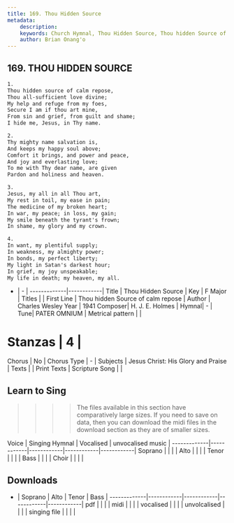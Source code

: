 ```yaml
---
title: 169. Thou Hidden Source
metadata:
    description: 
    keywords: Church Hymnal, Thou Hidden Source, Thou hidden Source of calm repose, 
    author: Brian Onang'o
---
```



## 169. THOU HIDDEN SOURCE

```txt
1.
Thou hidden source of calm repose, 
Thou all-sufficient love divine; 
My help and refuge from my foes, 
Secure I am if thou art mine, 
From sin and grief, from guilt and shame; 
I hide me, Jesus, in Thy name. 

2.
Thy mighty name salvation is, 
And keeps my happy soul above; 
Comfort it brings, and power and peace, 
And joy and everlasting love; 
To me with Thy dear name, are given 
Pardon and holiness and heaven. 

3.
Jesus, my all in all Thou art, 
My rest in toil, my ease in pain; 
The medicine of my broken heart; 
In war, my peace; in loss, my gain; 
My smile beneath the tyrant's frown; 
In shame, my glory and my crown. 

4.
In want, my plentiful supply; 
In weakness, my almighty power; 
In bonds, my perfect liberty; 
My light in Satan's darkest hour; 
In grief, my joy unspeakable; 
My life in death; my heaven, my all.

```

- |   -  |
-------------|------------|
Title | Thou Hidden Source |
Key | F Major |
Titles |  |
First Line | Thou hidden Source of calm repose |
Author | Charles Wesley
Year | 1941
Composer| H. J. E. Holmes |
Hymnal|  - |
Tune| PATER OMNIUM |
Metrical pattern | |
# Stanzas | 4 |
Chorus | No |
Chorus Type | - |
Subjects | Jesus Christ: His Glory and Praise |
Texts |  |
Print Texts | 
Scripture Song |  |
  
## Learn to Sing

>>>> The files available in this section have comparatively large sizes. If you need to save on data, then you can download the midi files in the download section as they are of smaller sizes.

Voice |  Singing Hymnal | Vocalised | unvocalised music |
-------------|------------|------------|------------|------------|
Soprano | | | |
Alto | | | |
Tenor | | | |
Bass | | | |
Choir | | | |

## Downloads

- |  Soprano | Alto | Tenor | Bass |
-------------|------------|------------|------------|------------|
pdf | | | |
midi | | | |
vocalised | | | |
unvolcalised | | | |
singing file | | | |
  